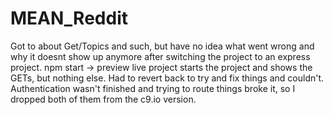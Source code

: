 # MEAN_Reddit


Got to about Get/Topics and such, but have no idea what went wrong and why it doesnt show up anymore after switching the project to an express project. npm start -> preview live project starts the project and shows the GETs, but nothing else. Had to revert back to try and fix things and couldn't. Authentication wasn't finished and trying to route things broke it, so I dropped both of them from the c9.io version. 
